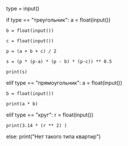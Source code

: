 type = input()

if type == "треугольник":
    a = float(input())

    b = float(input())

    c = float(input())

    p = (a + b + c) / 2

    s = (p * (p-a) * (p - b) * (p-c)) ** 0.5

    print(s)


elif type == "прямоугольник":
    a = float(input())

    b = float(input())

    print(a * b)

elif type == "круг":
    r = float(input())

    print(3.14 * (r ** 2) )

else:
    print("Нет такого типа квартир")
